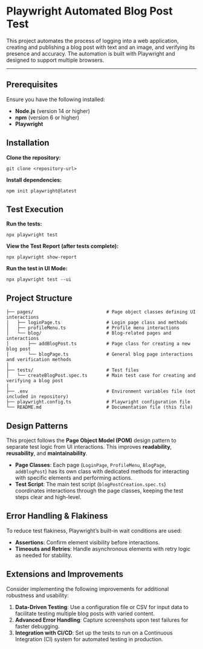 # Playwright Automated Blog Post Test

This project automates the process of logging into a web application, creating and publishing a blog post with text and an image, and verifying its presence and accuracy. The automation is built with Playwright and designed to support multiple browsers.

---

## Prerequisites

Ensure you have the following installed:

- **Node.js** (version 14 or higher)
- **npm** (version 6 or higher)
- **Playwright**

## Installation

**Clone the repository:**
```
git clone <repository-url>
```

**Install dependencies:**
```
npm init playwright@latest
```

## Test Execution

**Run the tests:**
```
npx playwright test
```

**View the Test Report (after tests complete):**
```
npx playwright show-report
```

**Run the test in UI Mode:**
```
npx playwright test --ui
```

## Project Structure

```plaintext
├── pages/                           # Page object classes defining UI interactions
│   ├── loginPage.ts                 # Login page class and methods
│   ├── profileMenu.ts               # Profile menu interactions
│   └── blog/                        # Blog-related pages and interactions
│       ├── addBlogPost.ts           # Page class for creating a new blog post
│       └── blogPage.ts              # General blog page interactions and verification methods
│
├── tests/                           # Test files
│   └── createBlogPost.spec.ts       # Main test case for creating and verifying a blog post
│
├── .env                             # Environment variables file (not included in repository)
├── playwright.config.ts             # Playwright configuration file
└── README.md                        # Documentation file (this file)
```


## Design Patterns

This project follows the **Page Object Model (POM)** design pattern to separate test logic from UI interactions. This improves **readability**, **reusability**, and **maintainability**.

- **Page Classes**: Each page (`LoginPage`, `ProfileMenu`, `BlogPage`, `addBlogPost`) has its own class with dedicated methods for interacting with specific elements and performing actions.
- **Test Script**: The main test script (`blogPostCreation.spec.ts`) coordinates interactions through the page classes, keeping the test steps clear and high-level.


## Error Handling & Flakiness

To reduce test flakiness, Playwright’s built-in wait conditions are used:

- **Assertions**: Confirm element visibility before interactions.
- **Timeouts and Retries**: Handle asynchronous elements with retry logic as needed for stability.


## Extensions and Improvements

Consider implementing the following improvements for additional robustness and usability:

1. **Data-Driven Testing**: Use a configuration file or CSV for input data to facilitate testing multiple blog posts with varied content.
2. **Advanced Error Handling**: Capture screenshots upon test failures for faster debugging.
3. **Integration with CI/CD**: Set up the tests to run on a Continuous Integration (CI) system for automated testing in production.
